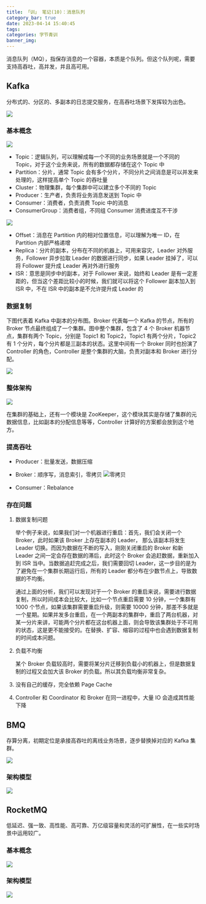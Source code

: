 ```yaml
---
title: 「训」 笔记(10)：消息队列
category_bar: true
date: 2023-04-14 15:40:45
tags:
categories: 字节青训
banner_img:
---
```


消息队列（MQ），指保存消息的一个容器，本质是个队列。但这个队列呢，需要支持高吞吐，高并发，并且高可用。

<!-- more -->

## Kafka

分布式的、分区的、多副本的日志提交服务，在高吞吐场景下发挥较为出色。

![](1.png) 

### 基本概念

![](2.png) 

* Topic：逻辑队列，可以理解成每一个不同的业务场景就是一个不同的 Topic，对于这个业务来说，所有的数据都存储在这个 Topic 中
* Partition：分片，通常 Topic 会有多个分片，不同分片之间消息是可以并发来处理的，这样提高单个 Topic 的吞吐量
* Cluster：物理集群，每个集群中可以建立多个不同的 Topic
* Producer：生产者，负责将业务消息发送到 Topic 中
* Consumer：消费者，负责消费 Topic 中的消息
* ConsumerGroup：消费者组，不同组 Consumer 消费进度互不干涉

![](3.png) 

* Offset：消息在 Partition 内的相对位置信息，可以理解为唯一 ID，在 Partition 内部严格递增
* Replica：分片的副本，分布在不同的机器上，可用来容灾，Leader 对外服务，Follower 异步拉取 Leader 的数据进行同步，如果 Leader 挂掉了，可以将 Follower 提升成 Leader 再对外进行服务
* ISR：意思是同步中的副本，对于 Follower 来说，始终和 Leader 是有一定差距的，但当这个差距比较小的时候，我们就可以将这个 Follower 副本加入到 ISR 中，不在 ISR 中的副本是不允许提升成 Leader 的

### 数据复制

下图代表着 Kafka 中副本的分布图。Broker 代表每一个 Kafka 的节点，所有的 Broker 节点最终组成了一个集群。图中整个集群，包含了 4 个 Broker 机器节点，集群有两个 Topic，分别是 Topic1 和 Topic2，Topic1 有两个分片，Topic2 有 1 个分片，每个分片都是三副本的状态。这里中间有一个 Broker 同时也扮演了 Controller 的角色，Controller 是整个集群的大脑，负责对副本和 Broker 进行分配。

![](4.png) 

### 整体架构

![](5.png)

在集群的基础上，还有一个模块是 ZooKeeper，这个模块其实是存储了集群的元数据信息，比如副本的分配信息等等，Controller 计算好的方案都会放到这个地方。

### 提高吞吐

* Producer：批量发送，数据压缩
* Broker：顺序写，消息索引，零拷贝
    ![零拷贝](10.png)

* Consumer：Rebalance

### 存在问题

1. 数据复制问题

    举个例子来说，如果我们对一个机器进行重启：首先，我们会关闭一个 Broker，此时如果该 Broker 上存在副本的 Leader， 那么该副本将发生 Leader 切换。而因为数据在不断的写入，刚刚关闭重启的 Broker 和新 Leader 之间一定会存在数据的滞后，此时这个 Broker 会追赶数据，重新加入到 ISR 当中。当数据追赶完成之后，我们需要回切 Leader，这一步目的是为了避免在一个集群长期运行后，所有的 Leader 都分布在少数节点上，导致数据的不均衡。

    通过上面的分析，我们可以发现对于一个 Broker 的重启来说，需要进行数据复制，所以时间成本会比较大，比如一个节点重启需要 10 分钟，一个集群有 1000 个节点，如果该集群需要重启升级，则需要 10000 分钟，那差不多就是一个星期。如果并发多台重启，在一个两副本的集群中，重启了两台机器，对某一分片来讲，可能两个分片都在这台机器上面，则会导致该集群处于不可用的状态，这是更不能接受的。在替换、扩容、缩容的过程中也会遇到数据复制的时间成本问题。

2. 负载不均衡

    某个 Broker 负载较高时，需要将某分片迁移到负载小的机器上，但是数据复制的过程又会加大该 Broker 的负载。所以其负载均衡非常复杂。

3. 没有自己的缓存，完全依赖 Page Cache

4. Controller 和 Coordinator 和 Broker 在同一进程中，大量 IO 会造成其性能下降

## BMQ

存算分离，初期定位是承接高吞吐的离线业务场景，逐步替换掉对应的 Kafka 集群。

![](7.png)

### 架构模型

![](6.png)


## RocketMQ

低延迟、强一致、高性能、高可靠、万亿级容量和灵活的可扩展性，在一些实时场景中运用较广。

### 基本概念

![](8.png)

### 架构模型

![](9.png)